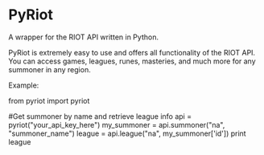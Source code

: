 PyRiot
======

A wrapper for the RIOT API written in Python.


PyRiot is extremely easy to use and offers all functionality of the RIOT API.  You can access games, leagues, runes, masteries, and much more for any summoner in any region.


Example:

from pyriot import pyriot

#Get summoner by name and retrieve league info
api = pyriot("your_api_key_here")
my_summoner = api.summoner("na", "summoner_name")
league = api.league("na", my_summoner['id'])
print league
